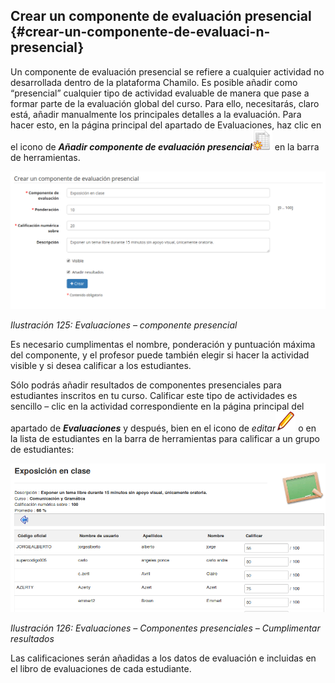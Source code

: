 ## Crear un componente de evaluación presencial {#crear-un-componente-de-evaluaci-n-presencial}

Un componente de evaluación presencial se refiere a cualquier actividad no desarrollada dentro de la plataforma Chamilo. Es posible añadir como “presencial” cualquier tipo de actividad evaluable de manera que pase a formar parte de la evaluación global del curso. Para ello, necesitarás, claro está, añadir manualmente los principales detalles a la evaluación. Para hacer esto, en la página principal del apartado de Evaluaciones, haz clic en el icono de _**Añadir componente de evaluación presencial**_![](../assets/graphics197.png) en la barra de herramientas.

![](../assets/graficos107.png)

*Ilustración 125: Evaluaciones – componente presencial*

Es necesario cumplimentas el nombre, ponderación y puntuación máxima del componente, y el profesor puede también elegir si hacer la actividad visible y si desea calificar a los estudiantes.

Sólo podrás añadir resultados de componentes presenciales para estudiantes inscritos en tu curso. Calificar este tipo de actividades es sencillo – clic en la actividad correspondiente en la página principal del apartado de _**Evaluaciones**_ y después, bien en el icono de _editar_![](../assets/graphics199.png) o en la lista de estudiantes en la barra de herramientas para calificar a un grupo de estudiantes:

![](../assets/graficos108.png)

*Ilustración 126: Evaluaciones – Componentes presenciales – Cumplimentar resultados*

Las calificaciones serán añadidas a los datos de evaluación e incluidas en el libro de evaluaciones de cada estudiante.